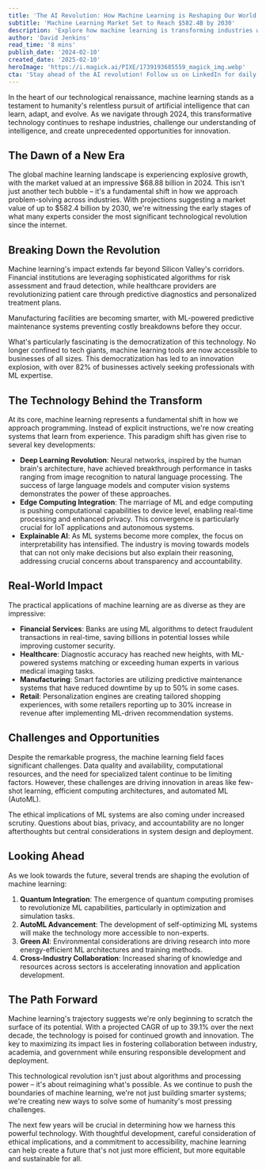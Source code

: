 ```yaml
---
title: 'The AI Revolution: How Machine Learning is Reshaping Our World in 2024 and Beyond'
subtitle: 'Machine Learning Market Set to Reach $582.4B by 2030'
description: 'Explore how machine learning is transforming industries with a projected market value of $582.4 billion by 2030. Delve into the key developments, real-world impacts, and future trends that are reshaping our technological landscape.'
author: 'David Jenkins'
read_time: '8 mins'
publish_date: '2024-02-10'
created_date: '2025-02-10'
heroImage: 'https://i.magick.ai/PIXE/1739193685559_magick_img.webp'
cta: 'Stay ahead of the AI revolution! Follow us on LinkedIn for daily insights into machine learning innovations and industry transformations.'
---
```


In the heart of our technological renaissance, machine learning stands as a testament to humanity's relentless pursuit of artificial intelligence that can learn, adapt, and evolve. As we navigate through 2024, this transformative technology continues to reshape industries, challenge our understanding of intelligence, and create unprecedented opportunities for innovation.

## The Dawn of a New Era

The global machine learning landscape is experiencing explosive growth, with the market valued at an impressive $68.88 billion in 2024. This isn't just another tech bubble – it's a fundamental shift in how we approach problem-solving across industries. With projections suggesting a market value of up to $582.4 billion by 2030, we're witnessing the early stages of what many experts consider the most significant technological revolution since the internet.

## Breaking Down the Revolution

Machine learning's impact extends far beyond Silicon Valley's corridors. Financial institutions are leveraging sophisticated algorithms for risk assessment and fraud detection, while healthcare providers are revolutionizing patient care through predictive diagnostics and personalized treatment plans. 

Manufacturing facilities are becoming smarter, with ML-powered predictive maintenance systems preventing costly breakdowns before they occur.

What's particularly fascinating is the democratization of this technology. No longer confined to tech giants, machine learning tools are now accessible to businesses of all sizes. This democratization has led to an innovation explosion, with over 82% of businesses actively seeking professionals with ML expertise.

## The Technology Behind the Transform

At its core, machine learning represents a fundamental shift in how we approach programming. Instead of explicit instructions, we're now creating systems that learn from experience. This paradigm shift has given rise to several key developments:

- **Deep Learning Revolution**: Neural networks, inspired by the human brain's architecture, have achieved breakthrough performance in tasks ranging from image recognition to natural language processing. The success of large language models and computer vision systems demonstrates the power of these approaches.
- **Edge Computing Integration**: The marriage of ML and edge computing is pushing computational capabilities to device level, enabling real-time processing and enhanced privacy. This convergence is particularly crucial for IoT applications and autonomous systems.
- **Explainable AI**: As ML systems become more complex, the focus on interpretability has intensified. The industry is moving towards models that can not only make decisions but also explain their reasoning, addressing crucial concerns about transparency and accountability.

## Real-World Impact

The practical applications of machine learning are as diverse as they are impressive:

- **Financial Services**: Banks are using ML algorithms to detect fraudulent transactions in real-time, saving billions in potential losses while improving customer security.
- **Healthcare**: Diagnostic accuracy has reached new heights, with ML-powered systems matching or exceeding human experts in various medical imaging tasks.
- **Manufacturing**: Smart factories are utilizing predictive maintenance systems that have reduced downtime by up to 50% in some cases.
- **Retail**: Personalization engines are creating tailored shopping experiences, with some retailers reporting up to 30% increase in revenue after implementing ML-driven recommendation systems.

## Challenges and Opportunities

Despite the remarkable progress, the machine learning field faces significant challenges. Data quality and availability, computational resources, and the need for specialized talent continue to be limiting factors. However, these challenges are driving innovation in areas like few-shot learning, efficient computing architectures, and automated ML (AutoML).

The ethical implications of ML systems are also coming under increased scrutiny. Questions about bias, privacy, and accountability are no longer afterthoughts but central considerations in system design and deployment.

## Looking Ahead

As we look towards the future, several trends are shaping the evolution of machine learning:

1. **Quantum Integration**: The emergence of quantum computing promises to revolutionize ML capabilities, particularly in optimization and simulation tasks.
2. **AutoML Advancement**: The development of self-optimizing ML systems will make the technology more accessible to non-experts.
3. **Green AI**: Environmental considerations are driving research into more energy-efficient ML architectures and training methods.
4. **Cross-Industry Collaboration**: Increased sharing of knowledge and resources across sectors is accelerating innovation and application development.

## The Path Forward

Machine learning's trajectory suggests we're only beginning to scratch the surface of its potential. With a projected CAGR of up to 39.1% over the next decade, the technology is poised for continued growth and innovation. The key to maximizing its impact lies in fostering collaboration between industry, academia, and government while ensuring responsible development and deployment.

This technological revolution isn't just about algorithms and processing power – it's about reimagining what's possible. As we continue to push the boundaries of machine learning, we're not just building smarter systems; we're creating new ways to solve some of humanity's most pressing challenges.

The next few years will be crucial in determining how we harness this powerful technology. With thoughtful development, careful consideration of ethical implications, and a commitment to accessibility, machine learning can help create a future that's not just more efficient, but more equitable and sustainable for all.